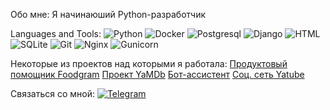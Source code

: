 Обо мне: Я начинаюший Python-разработчик

Languages and Tools:
![Python](https://img.shields.io/badge/-Python-DC143C)
![Docker](https://img.shields.io/badge/-Docker-00BFFF)
![Postgresql](https://img.shields.io/badge/-Postgresql-8A2BE2)
![Django](https://img.shields.io/badge/-Django-D2691E)
![HTML](https://img.shields.io/badge/-HTML-000080)
![SQLite](https://img.shields.io/badge/-SQLite-FFFF00)
![Git](https://img.shields.io/badge/-Git-2F4F4F)
![Nginx](https://img.shields.io/badge/-Nginx-8B4513)
![Gunicorn](https://img.shields.io/badge/-Gunicorn-FF00FF)

Некоторые из проектов над которыми я работала:
[Продуктовый помощник Foodgram](https://github.com/Xenia387/foodgram-project-react)
[Проект YaMDb](https://github.com/Xenia387/api_yamdb)
[Бот-ассистент](https://github.com/Xenia387/homework_bot)
[Соц. сеть Yatube](https://github.com/Xenia387/api_final_yatube)

Связаться со мной: [![Telegram](https://img.shields.io/badge/-Telegram-090909?style=for-the-badge&logo=telegram&logoColor=27A0D9)](https://t.me/Ksenia_An_mova)